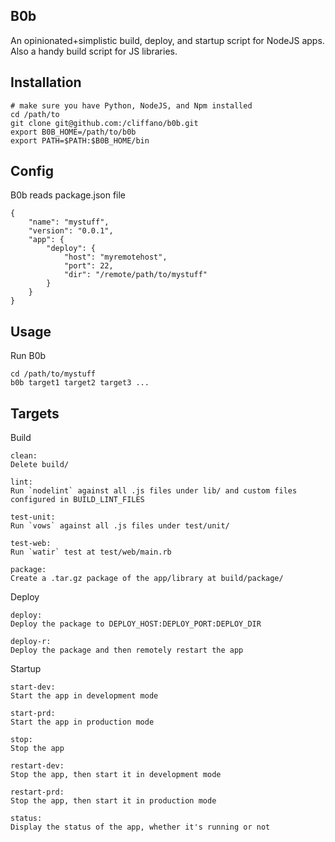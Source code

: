 B0b
---

An opinionated+simplistic build, deploy, and startup script for NodeJS apps.
Also a handy build script for JS libraries.

Installation
------------

    # make sure you have Python, NodeJS, and Npm installed
    cd /path/to
    git clone git@github.com:/cliffano/b0b.git
    export B0B_HOME=/path/to/b0b
    export PATH=$PATH:$B0B_HOME/bin

Config
------

B0b reads package.json file

    {
        "name": "mystuff",
        "version": "0.0.1",
        "app": {
            "deploy": {
                "host": "myremotehost",
                "port": 22,
                "dir": "/remote/path/to/mystuff"
            }
        }
    }

Usage
-----
    
Run B0b

    cd /path/to/mystuff
    b0b target1 target2 target3 ...
    
Targets
-------

Build

    clean:
    Delete build/
    
    lint:
    Run `nodelint` against all .js files under lib/ and custom files configured in BUILD_LINT_FILES
    
    test-unit:
    Run `vows` against all .js files under test/unit/ 
    
    test-web:
    Run `watir` test at test/web/main.rb
    
    package:
    Create a .tar.gz package of the app/library at build/package/

Deploy

    deploy:
    Deploy the package to DEPLOY_HOST:DEPLOY_PORT:DEPLOY_DIR
    
    deploy-r:
    Deploy the package and then remotely restart the app

Startup

    start-dev:
    Start the app in development mode
    
    start-prd:
    Start the app in production mode
    
    stop:
    Stop the app
    
    restart-dev:
    Stop the app, then start it in development mode
    
    restart-prd:
    Stop the app, then start it in production mode
    
    status:
    Display the status of the app, whether it's running or not
